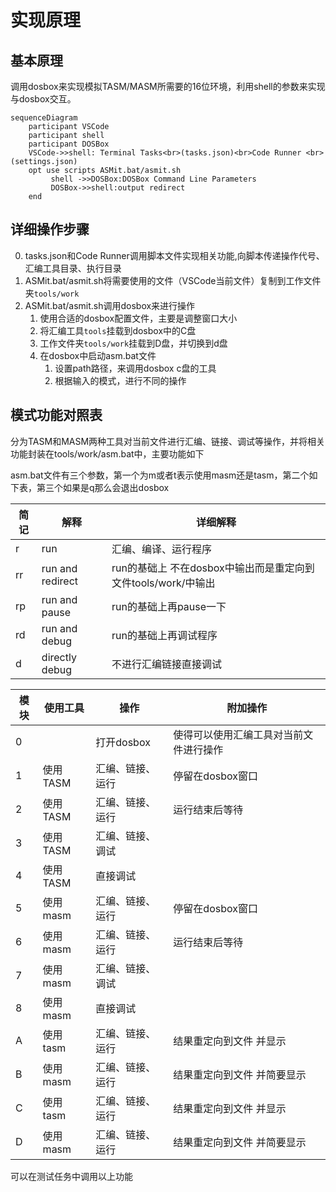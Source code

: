 # 实现原理

## 基本原理

调用dosbox来实现模拟TASM/MASM所需要的16位环境，利用shell的参数来实现与dosbox交互。

```mermaid
sequenceDiagram
    participant VSCode
    participant shell
    participant DOSBox
    VSCode->>shell: Terminal Tasks<br>(tasks.json)<br>Code Runner <br>(settings.json)
    opt use scripts ASMit.bat/asmit.sh
         shell ->>DOSBox:DOSBox Command Line Parameters
         DOSBox->>shell:output redirect
    end  
```

## 详细操作步骤

0. tasks.json和Code Runner调用脚本文件实现相关功能,向脚本传递操作代号、汇编工具目录、执行目录
1. ASMit.bat/asmit.sh将需要使用的文件（VSCode当前文件）复制到工作文件夹`tools/work`
2. ASMit.bat/asmit.sh调用dosbox来进行操作
   1. 使用合适的dosbox配置文件，主要是调整窗口大小
   2. 将汇编工具`tools`挂载到dosbox中的C盘
   3. 工作文件夹`tools/work`挂载到D盘，并切换到d盘
   4. 在dosbox中启动asm.bat文件
      1. 设置path路径，来调用dosbox c盘的工具
      2. 根据输入的模式，进行不同的操作

## 模式功能对照表

分为TASM和MASM两种工具对当前文件进行汇编、链接、调试等操作，并将相关功能封装在tools/work/asm.bat中，主要功能如下

asm.bat文件有三个参数，第一个为m或者t表示使用masm还是tasm，第二个如下表，第三个如果是q那么会退出dosbox

|简记|解释|详细解释|
|--|---|----|
|r |run| 汇编、编译、运行程序|
|rr|run and redirect|run的基础上 不在dosbox中输出而是重定向到文件tools/work/中输出|
|rp|run and pause|run的基础上再pause一下|
|rd|run and debug|run的基础上再调试程序|
|d |directly debug|不进行汇编链接直接调试|

|模块|使用工具|操作|附加操作|
|---|---|---|---|
|0| |打开dosbox|使得可以使用汇编工具对当前文件进行操作|
|1| 使用TASM|汇编、链接、运行|停留在dosbox窗口|
|2| 使用TASM|汇编、链接、运行|运行结束后等待|
|3| 使用TASM|汇编、链接、调试||
|4| 使用TASM|直接调试||
|5| 使用masm|汇编、链接、运行|停留在dosbox窗口|
|6| 使用masm|汇编、链接、运行|运行结束后等待|
|7| 使用masm|汇编、链接、调试||
|8| 使用masm|直接调试||
|A| 使用tasm|汇编、链接、运行| 结果重定向到文件 并显示|
|B| 使用masm|汇编、链接、运行| 结果重定向到文件 并简要显示|
|C| 使用tasm|汇编、链接、运行| 结果重定向到文件 并显示|
|D| 使用masm|汇编、链接、运行| 结果重定向到文件 并简要显示|

可以在测试任务中调用以上功能